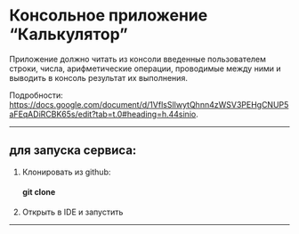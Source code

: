 # Консольное приложение “Калькулятор”

Приложение должно читать из консоли введенные пользователем строки, числа, арифметические операции, проводимые между ними и выводить в консоль результат их выполнения.

Подробности: https://docs.google.com/document/d/1VflsSlIwytQhnn4zWSV3PEHgCNUP5aFEqADiRCBK65s/edit?tab=t.0#heading=h.44sinio.

---

## для запуска сервиса:

1. Клонировать из github:
    #### git clone
2. Открыть в IDE и запустить

---